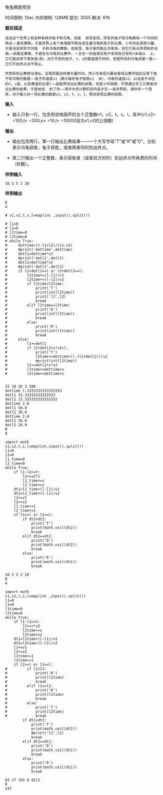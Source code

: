 龟兔赛跑预测

时间限制: 1Sec 内存限制: 128MB 提交: 3055 解决: 818

**题目描述**
```
话说这个世界上有各种各样的兔子和乌龟，但是  研究发现，所有的兔子和乌龟都有一个共同的特点——喜欢赛跑。于是世界上各个角落都不断在发生着乌龟和兔子的比赛，小华对此很感兴趣，于是决定研究不同兔  子和乌龟的赛跑。他发现，兔子虽然跑比乌龟快，但它们有众所周知的毛病——骄傲且懒惰，于是在与乌龟的比赛中，一旦任一秒结束后兔子发现自己领先t米或以  上，它们就会停下来休息s秒。对于不同的兔子，t，s的数值是不同的，但是所有的乌龟却是一致——它们不到终点决不停止。

然而有些比赛相当漫长，全程观看会耗费大量时间，而小华发现只要在每场比赛开始后记录下兔子和乌龟的数据——兔子的速度v1（表示每秒兔子能跑v1  米），乌龟的速度v2，以及兔子对应的t，s值，以及赛道的长度l——就能预测出比赛的结果。但是小华很懒，不想通过手工计算推测出比赛的结果，于是他找  到了你——清华大学计算机系的高才生——请求帮助，请你写一个程序，对于输入的一场比赛的数据v1，v2，t，s，l，预测该场比赛的结果。
```
**输入**

- 输入只有一行，包含用空格隔开的五个正整数v1，v2，t，s，l，其中(v1,v2< =100;t< =300;s< =10;l< =10000且为v1,v2的公倍数) 

**输出**

- 输出包含两行，第一行输出比赛结果——一个大写字母“T”或“R”或“D”，分别表示乌龟获胜，兔子获胜，或者两者同时到达终点。 

- 第二行输出一个正整数，表示获胜者（或者双方同时）到达终点所耗费的时间（秒数）。 

**样例输入**
```
10 5 5 2 20
```
**样例输出**
```
D
4
```


```
# v1,v2,t,s,l=map(int ,input().split())

# l1=0
# l2=0
# l1time=0
# l2time=0
# while True:
#     dettime=(t-l1+l2)/(v1-v2)
#     #print('dettime',dettime)
#     detl1=dettime*v1
#     #print('detl1',detl1)
#     detl2=dettime*v2
#     #print('detl2',detl2)
#     if l1+detl1>=l or l2+detl2>=l:
#         l1time+=(l-l1)/v1
#         l2time+=(l-l2)/v2
#         if l1time>l2time:
#             print('T')
#             print(int(l2time))
#             print('l2',l2)
#             break
#         elif l1time==l2time:
#             print('D')
#             print(int(l1time))
#             break
#         else:
#             print('R')
#             print(int(l1time))
#             break
#     else:
#         l1+=detl1
#         if l2+detl2+s*v2>l:
#             print('T')
#             l2time+=dettime+(l-(l2+detl2))/v2
#             #print(int(l2time))
#         l2+=detl2+s*v2
#         l1time+=dettime+s
#         l2time+=dettime+s
        
```

    25 10 20 3 100
    dettime 1.3333333333333333
    detl1 33.33333333333333
    detl2 13.333333333333332
    dettime 2.0
    detl1 50.0
    detl2 20.0
    dettime 2.0
    detl1 50.0
    detl2 20.0
    R
    9



```
import math
v1,v2,t,s,l=map(int,input().split())
l1=0
l2=0
l1_time=0
l2_time=0
while True:
    if l1-l2>=t:
        l2+=v2*s
        l1_time+=s
        l2_time+=s
    dt1=l1_time+(l-l1)/v1
    dt2=l2_time+(l-l2)/v2
    l1+=v1
    l2+=v2
    l1_time+=1
    l2_time+=1
    if l1>=l or l2>=l:
        if dt1>dt2:
            print('T')
            print(math.ceil(dt2))
            break
        elif dt1==dt2:
            print('D')
            print(math.ceil(dt2))
            break
        else:
            print('R')
            print(math.ceil(dt1))
            break
```

    10 5 5 2 20
    D
    4



```
import math
v1,v2,t,s,l=map(int ,input().split())
l1=0
l2=0
l1time=0
l2time=0
while True:
    if l1-l2>=t:
        l2+=s*v2
        l1time+=s
        l2time+=s
    dt1=l1time+(l-l1)/v1
    dt2=l2time+(l-l2)/v2
    l1+=v1
    l2+=v2
    l1time+=1
    l2time+=1
    if l1>=l or l2>=l:
#         if l1>l2:
#             print('R')
#             print(l1time)
#             break
#         elif l1==l2:
#             print('D')
#             print(l1time)
#             break
#         else:
#             print('T')
#             print(l2time)
#             break
        if dt1>dt2:
            print('T')
            print(math.ceil(dt2))
            #print('l2',l2)
            break
        elif dt1==dt2:
            print('D')
            print(math.ceil(dt1))
            break
        else:
            print('R')
            print(math.ceil(dt1))
            break

```

    83 37 193 8 9213
    R
    247
